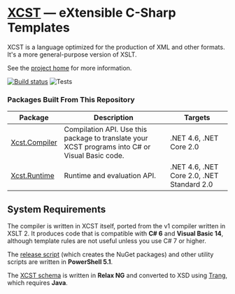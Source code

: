 ﻿[XCST] — eXtensible C-Sharp Templates
=====================================
XCST is a language optimized for the production of XML and other formats. It's a more general-purpose version of XSLT.

See the [project home][XCST] for more information.

[![Build status](https://ci.appveyor.com/api/projects/status/93bvxpo3x4bg2po8/branch/v2?svg=true)](https://ci.appveyor.com/project/maxtoroq/xcst/branch/v2) ![Tests](https://img.shields.io/appveyor/tests/maxtoroq/XCST/v2)

### Packages Built From This Repository

Package | Description | Targets
------- | ----------- | -------
[Xcst.Compiler] | Compilation API. Use this package to translate your XCST programs into C# or Visual Basic code. | .NET 4.6, .NET Core 2.0
[Xcst.Runtime] | Runtime and evaluation API. | .NET 4.6, .NET Core 2.0, .NET Standard 2.0

System Requirements
-------------------
The compiler is written in XCST itself, ported from the v1 compiler written in XSLT 2. It produces code that is compatible with **C# 6** and **Visual Basic 14**, although template rules are not useful unless you use C# 7 or higher.

The [release script](build/release.ps1) (which creates the NuGet packages) and other utility scripts are written in **PowerShell 5.1**.

The [XCST schema](schemas/xcst.rng) is written in **Relax NG** and converted to XSD using [Trang], which requires **Java**.


[XCST]: https://maxtoroq.github.io/XCST/
[Xcst.Compiler]: https://www.nuget.org/packages/Xcst.Compiler
[Xcst.Runtime]: https://www.nuget.org/packages/Xcst.Runtime
[Trang]: https://github.com/relaxng/jing-trang
